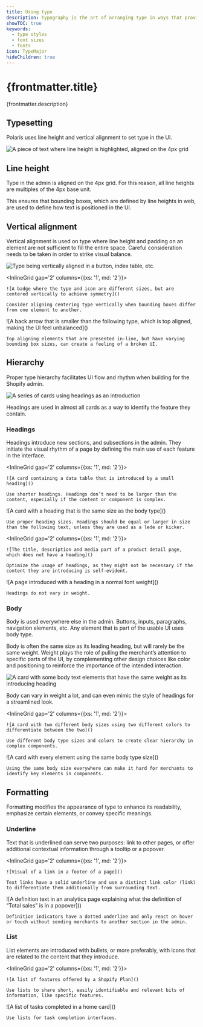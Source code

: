 ```yaml
---
title: Using type
description: Typography is the art of arranging type in ways that provides innate hierarchy to UI.
showTOC: true
keywords:
  - type styles
  - font sizes
  - fonts
icon: TypeMajor
hideChildren: true
---
```


# {frontmatter.title}

<Lede>{frontmatter.description}</Lede>

<Subnav />

## Typesetting

Polaris uses line height and vertical alignment to set type in the UI.

![A piece of text where line height is highlighted, aligned on the 4px grid]()

## Line height

Type in the admin is aligned on the 4px grid. For this reason, all line heights are multiples of the 4px base unit.

This ensures that bounding boxes, which are defined by line heights in web, are used to define how text is positioned in the UI.

## Vertical alignment

Vertical alignment is used on type where line height and padding on an element are not sufficient to fill the entire space. Careful consideration needs to be taken in order to strike visual balance.

![Type being vertically aligned in a button, index table, etc. ]()

<InlineGrid gap='2' columns={{xs: '1', md: '2'}}>
  <Do>

    ![A badge where the type and icon are different sizes, but are centered vertically to achieve symmetry]()

    Consider aligning centering type vertically when bounding boxes differ from one element to another.

  </Do>

  <DirectiveCard status="Caution">
    ![A back arrow that is smaller than the following type, which is top aligned, making the UI feel unbalanced]()

    Top aligning elements that are presented in-line, but have varying bounding box sizes, can create a feeling of a broken UI.

  </DirectiveCard>
</InlineGrid>

## Hierarchy

Proper type hierarchy facilitates UI flow and rhythm when building for the Shopify admin.

![A series of cards using headings as an introduction]()

Headings are used in almost all cards as a way to identify the feature they contain.

### Headings

Headings introduce new sections, and subsections in the admin. They initiate the visual rhythm of a page by defining the main use of each feature in the interface.

<Stack gap='4'>

<InlineGrid gap='2' columns={{xs: '1', md: '2'}}>
  <Do>

    ![A card containing a data table that is introduced by a small heading]()

    Use shorter headings. Headings don’t need to be larger than the content, especially if the content or component is complex.

  </Do>

  <Do>
    ![A card with a heading that is the same size as the body type]()

    Use proper heading sizes. Headings should be equal or larger in size than the following text, unless they are used as a lede or kicker.

  </Do>
</InlineGrid>

<InlineGrid gap='2' columns={{xs: '1', md: '2'}}>
  <Do>

    ![The title, description and media part of a product detail page, which does not have a heading]()

    Optimize the usage of headings, as they might not be necessary if the content they are introducing is self-evident.

  </Do>

  <Dont>
    ![A page introduced with a heading in a normal font weight]()

    Headings do not vary in weight.

  </Dont>
</InlineGrid>
</Stack>

### Body

Body is used everywhere else in the admin. Buttons, inputs, paragraphs, navigation elements, etc. Any element that is part of the usable UI uses body type.

Body is often the same size as its leading heading, but will rarely be the same weight. Weight plays the role of pulling the merchant’s attention to specific parts of the UI, by complementing other design choices like color and positioning to reinforce the importance of the intended interaction.

![A card with some body text elements that have the same weight as its introducing heading]()

Body can vary in weight a lot, and can even mimic the style of headings for a streamlined look.

<InlineGrid gap='2' columns={{xs: '1', md: '2'}}>
  <Do>

    ![A card with two different body sizes using two different colors to differentiate between the two]()

    Use different body type sizes and colors to create clear hierarchy in complex components.

  </Do>

  <DirectiveCard status='Caution'>
    ![A card with every element using the same body type size]()

    Using the same body size everywhere can make it hard for merchants to identify key elements in components.

  </DirectiveCard>
</InlineGrid>

## Formatting

Formatting modifies the appearance of type to enhance its readability, emphasize certain elements, or convey specific meanings.

### Underline

Text that is underlined can serve two purposes: link to other pages, or offer additional contextual information through a tooltip or a popover.

<InlineGrid gap='2' columns={{xs: '1', md: '2'}}>
  <DirectiveCard>

    ![Visual of a link in a footer of a page]()

    Text links have a solid underline and use a distinct link color (link) to differentiate them additionally from surrounding text.

  </DirectiveCard>

  <DirectiveCard>
    ![A definition text in an analytics page explaining what the definition of “Total sales” is in a popover]()

    Definition indicators have a dotted underline and only react on hover or touch without sending merchants to another section in the admin.

  </DirectiveCard>
</InlineGrid>

### List

List elements are introduced with bullets, or more preferably, with icons that are related to the content that they introduce.

<InlineGrid gap='2' columns={{xs: '1', md: '2'}}>
  <Do>

    ![A list of features offered by a Shopify Plan]()

    Use lists to share short, easily identifiable and relevant bits of information, like specific features.

  </Do>

  <Do>
    ![A list of tasks completed in a home card]()

    Use lists for task completion interfaces.

  </Do>
</InlineGrid>
